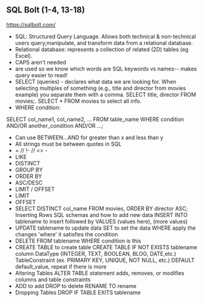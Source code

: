 ## SQL Bolt (1-4, 13-18)

https://sqlbolt.com/

<ul>
<li>SQL: Structured Query Language. Allows both technical & non-technical users query,manipulate, and transform data from a relational database.
<li>Relational database: represents a collection of related (2D) tables (eg Excel). 
<li>CAPS aren't needed
<li> are used so we know which words are SQL keywords vs names-- makes query easier to read!
<li>SELECT (queries) - declares what data we are looking for. When selecting multiples of something (e.g., title and director from movies example) you separate them with a comma. SELECT title, director FROM movies;. SELECT * FROM movies to select all info.
<li>WHERE condition:
</ul>
    SELECT col_name1, col_name2, …
    FROM table_name
    WHERE condition
        AND/OR another_condition
        AND/OR …;
<ul>
<li>Can use BETWEEN...AND for greater than x and less than y
<li>All strings must be between quotes in SQL
<li> = // !- // <> - 
<li>LIKE
<li>DISTINCT
<li>GROUP BY
<li>ORDER BY
<li>ASC/DESC
<li>LIMIT / OFFSET
<li>LIMIT
<li>OFFSET
<li>SELECT DISTINCT col_name FROM movies, ORDER BY director ASC; Inserting Rows SQL schemas and how to add new data INSERT INTO tablename to insert followed by VALUES (values here), (more values)
<li>UPDATE tablename to update data SET to set the data WHERE apply the changes 'where' it satisfies the condition
<li>DELETE FROM tablename WHERE condition is this
<li>CREATE TABLE to create table CREATE TABLE IF NOT EXISTS tablename column DataType (INTEGER, TEXT, BOOLEAN, BLOG, DATE,etc.) TableConstraint (ex. PRIMARY KEY, UNIQUE, NOT NULL, etc.) DEFAULT default_value, repeat if there is more
<li>Altering Tables ALTER TABLE statement adds, removes, or modifies columns and table constraints 
<li>ADD to add DROP to delete RENAME TO rename
<li>Dropping Tables DROP IF TABLE EXITS tablename